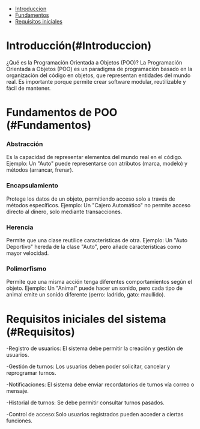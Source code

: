 
- [Introduccion](#introduccion)
- [Fundamentos](#Fundamentos)
- [Requisitos iniciales](#Requisitos)

# Introducción(#Introduccion)


¿Qué es la Programación Orientada a Objetos (POO)?
La Programación Orientada a Objetos (POO) es un paradigma de programación basado en la organización del código en objetos, que representan entidades del mundo real.
Es importante porque permite crear software modular, reutilizable y fácil de mantener.

# Fundamentos de POO (#Fundamentos)

### Abstracción
Es la capacidad de representar elementos del mundo real en el código.
Ejemplo: Un "Auto" puede representarse con atributos (marca, modelo) y métodos (arrancar, frenar).

### Encapsulamiento
Protege los datos de un objeto, permitiendo acceso solo a través de métodos específicos.
Ejemplo: Un "Cajero Automático" no permite acceso directo al dinero, solo mediante transacciones.

### Herencia
Permite que una clase reutilice características de otra.
Ejemplo: Un "Auto Deportivo" hereda de la clase "Auto", pero añade características como mayor velocidad.

### Polimorfismo
Permite que una misma acción tenga diferentes comportamientos según el objeto.
Ejemplo: Un "Animal" puede hacer un sonido, pero cada tipo de animal emite un sonido diferente (perro: ladrido, gato: maullido).


# Requisitos iniciales del sistema (#Requisitos)
-Registro de usuarios: El sistema debe permitir la creación y gestión de usuarios.

-Gestión de turnos: Los usuarios deben poder solicitar, cancelar y reprogramar turnos.

-Notificaciones: El sistema debe enviar recordatorios de turnos vía correo o mensaje.

-Historial de turnos: Se debe permitir consultar turnos pasados.

-Control de acceso:Solo usuarios registrados pueden acceder a ciertas funciones.
